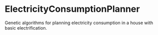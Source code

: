 # ElectricityConsumptionPlanner
Genetic algorithms for planning electricity consumption in a house with basic electrification.
